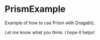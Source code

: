 # PrismExample
Example of how to use Prism with Dragablz.

Let me know what you think. I hope it helps!
